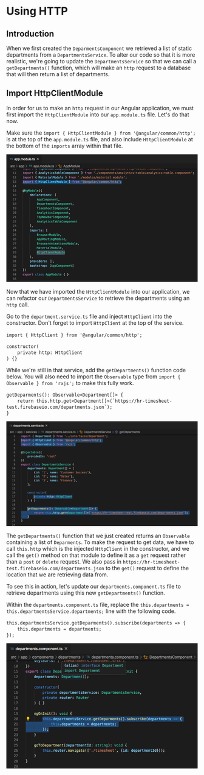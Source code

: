 # Using HTTP

## Introduction

When we first created the `DeparmentsComponent` we retrieved a list of static departments from a `DepartmentsService`. To alter our code so that it is more realistic, we're going to update the `DepartmentsService` so that we can call a `getDepartments()` function, which will make an `http` request to a database that will then return a list of departments.


## Import HttpClientModule

In order for us to make an `http` request in our Angular application, we must first import the `HttpClientModule` into our `app.module.ts` file. Let's do that now.

Make sure the `import { HttpClientModule } from '@angular/common/http';` is at the top of the `app.module.ts` file, and also include `HttpClientModule` at the bottom of the `imports` array within that file.

![](img/httpclient_import.png)


Now that we have imported the `HttpClientModule` into our application, we can refactor our `DepartmentsService` to retrieve the departments using an `http` call.

Go to the `department.service.ts` file and inject `HttpClient` into the constructor. Don't forget to import `HttpClient` at the top of the service.

`import { HttpClient } from '@angular/common/http';`

```
constructor(
    private http: HttpClient
) {}
```

While we're still in that service, add the `getDepartments()` function code below. You will also need to import the `Observable` type from `import { Observable } from 'rxjs';` to make this fully work.

```
getDeparments(): Observable<Department[]> {
    return this.http.get<Department[]>(`https://hr-timesheet-test.firebaseio.com/departments.json`);
}
```

![](img/http_use.png)


The `getDepartments()` function that we just created returns an `Observable` containing a list of `Deparments`. To make the request to get data, we have to call `this.http` which is the injected `HttpClient` in the constructor, and we call the `get()` method on that module to define it as a `get` request rather than a `post` or `delete` request. We also pass in `https://hr-timesheet-test.firebaseio.com/departments.json` to the `get()` request to define the location that we are retrieving data from.

To see this in action, let's update our `departments.component.ts` file to retrieve departments using this new `getDepartments()` function.

Within the `departments.component.ts` file, replace the `this.departments = this.departmentsService.departments;` line with the following code.

```
this.departmentsService.getDeparments().subscribe(departments => {
    this.departments = departments;
});
```

![](img/departments_subscription.png)
